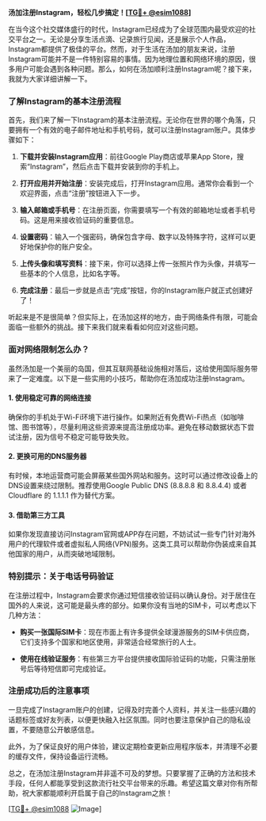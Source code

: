 **汤加注册Instagram，轻松几步搞定！[[TG💪+ @esim1088](https://t.me/s/esim1088)]**

在当今这个社交媒体盛行的时代，Instagram已经成为了全球范围内最受欢迎的社交平台之一。无论是分享生活点滴、记录旅行见闻，还是展示个人作品，Instagram都提供了极佳的平台。然而，对于生活在汤加的朋友来说，注册Instagram可能并不是一件特别容易的事情。因为地理位置和网络环境的原因，很多用户可能会遇到各种问题。那么，如何在汤加顺利注册Instagram呢？接下来，我就为大家详细讲解一下。

### 了解Instagram的基本注册流程

首先，我们来了解一下Instagram的基本注册流程。无论你在世界的哪个角落，只要拥有一个有效的电子邮件地址和手机号码，就可以注册Instagram账户。具体步骤如下：

1. **下载并安装Instagram应用**：前往Google Play商店或苹果App Store，搜索“Instagram”，然后点击下载并安装到你的手机上。
   
2. **打开应用并开始注册**：安装完成后，打开Instagram应用。通常你会看到一个欢迎界面，点击“注册”按钮进入下一步。

3. **输入邮箱或手机号**：在注册页面，你需要填写一个有效的邮箱地址或者手机号码。这是用来接收验证码的重要信息。

4. **设置密码**：输入一个强密码，确保包含字母、数字以及特殊字符，这样可以更好地保护你的账户安全。

5. **上传头像和填写资料**：接下来，你可以选择上传一张照片作为头像，并填写一些基本的个人信息，比如名字等。

6. **完成注册**：最后一步就是点击“完成”按钮，你的Instagram账户就正式创建好了！

听起来是不是很简单？但实际上，在汤加这样的地方，由于网络条件有限，可能会面临一些额外的挑战。接下来我们就来看看如何应对这些问题。

### 面对网络限制怎么办？

虽然汤加是一个美丽的岛国，但其互联网基础设施相对落后，这给使用国际服务带来了一定难度。以下是一些实用的小技巧，帮助你在汤加成功注册Instagram。

#### 1. 使用稳定可靠的网络连接

确保你的手机处于Wi-Fi环境下进行操作。如果附近有免费Wi-Fi热点（如咖啡馆、图书馆等），尽量利用这些资源来提高注册成功率。避免在移动数据状态下尝试注册，因为信号不稳定可能导致失败。

#### 2. 更换可用的DNS服务器

有时候，本地运营商可能会屏蔽某些国外网站和服务。这时可以通过修改设备上的DNS设置来绕过限制。推荐使用Google Public DNS (8.8.8.8 和 8.8.4.4) 或者 Cloudflare 的 1.1.1.1 作为替代方案。

#### 3. 借助第三方工具

如果你发现直接访问Instagram官网或APP存在问题，不妨试试一些专门针对海外用户的代理软件或者虚拟私人网络(VPN)服务。这类工具可以帮助你伪装成来自其他国家的用户，从而突破地域限制。

### 特别提示：关于电话号码验证

在注册过程中，Instagram会要求你通过短信接收验证码以确认身份。对于居住在国外的人来说，这可能是最头疼的部分。如果你没有当地的SIM卡，可以考虑以下几种方法：

- **购买一张国际SIM卡**：现在市面上有许多提供全球漫游服务的SIM卡供应商，它们支持多个国家和地区使用，非常适合经常旅行的人士。
  
- **使用在线验证服务**：有些第三方平台提供接收国际验证码的功能，只需注册账号后等待短信即可完成验证。

### 注册成功后的注意事项

一旦完成了Instagram账户的创建，记得及时完善个人资料，并关注一些感兴趣的话题标签或好友列表，以便更快融入社区氛围。同时也要注意保护自己的隐私设置，不要随意公开敏感信息。

此外，为了保证良好的用户体验，建议定期检查更新应用程序版本，并清理不必要的缓存文件，保持设备运行流畅。

总之，在汤加注册Instagram并非遥不可及的梦想。只要掌握了正确的方法和技术手段，任何人都能享受到这款流行社交平台带来的乐趣。希望这篇文章对你有所帮助，祝大家都能顺利开启属于自己的Instagram之旅！

[[TG💪+ @esim1088](https://t.me/s/esim1088) ![Image](https://i.postimg.cc/4NQfJmqS/Snipaste-2025-05-13-00-14-12.png)]